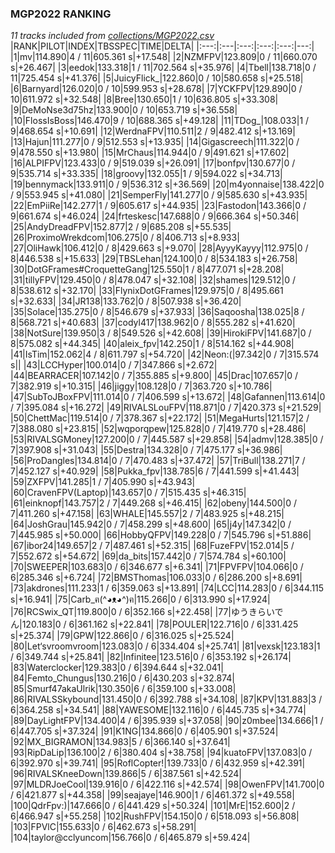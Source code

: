 ### MGP2022 RANKING
*11 tracks included from [collections/MGP2022.csv](/collections/MGP2022.csv)*
|RANK|PILOT|INDEX|TBSSPEC|TIME|DELTA|
|:---:|:---|:---:|:---:|:---:|---:|
|1|mv|114.890|4 / 11|605.361 s|+17.548|
|2|NZMFPV|123.809|0 / 11|660.070 s|+26.467|
|3|eedok|133.318|1 / 11|702.564 s|+35.976|
|4|Tbell|138.718|0 / 11|725.454 s|+41.376|
|5|JuicyFlick_|122.860|0 / 10|580.658 s|+25.518|
|6|Barnyard|126.020|0 / 10|599.953 s|+28.678|
|7|YCKFPV|129.890|0 / 10|611.972 s|+32.548|
|8|Bree|130.650|1 / 10|636.805 s|+33.308|
|9|DeMoNse3d75hz|133.900|0 / 10|653.719 s|+36.558|
|10|FlossIsBoss|146.470|9 / 10|688.365 s|+49.128|
|11|TDog_|108.033|1 / 9|468.654 s|+10.691|
|12|WerdnaFPV|110.511|2 / 9|482.412 s|+13.169|
|13|Hajun|111.277|0 / 9|512.553 s|+13.935|
|14|Gigascreech|111.322|0 / 9|478.550 s|+13.980|
|15|MrChaus|114.944|0 / 9|491.621 s|+17.602|
|16|ALPIFPV|123.433|0 / 9|519.039 s|+26.091|
|17|bonfpv|130.677|0 / 9|535.714 s|+33.335|
|18|groovy|132.055|1 / 9|594.022 s|+34.713|
|19|bennymack|133.911|0 / 9|536.312 s|+36.569|
|20|m4yonnaise|138.422|0 / 9|553.945 s|+41.080|
|21|SemperFly|141.277|0 / 9|585.630 s|+43.935|
|22|EmPiiRe|142.277|1 / 9|605.617 s|+44.935|
|23|Fastodon|143.366|0 / 9|661.674 s|+46.024|
|24|frteskesc|147.688|0 / 9|666.364 s|+50.346|
|25|AndyDreadFPV|152.877|2 / 9|685.208 s|+55.535|
|26|ProximoWrekdcom|106.275|0 / 8|406.713 s|+8.933|
|27|OliHawk|106.412|0 / 8|429.663 s|+9.070|
|28|AyyyKayyy|112.975|0 / 8|446.538 s|+15.633|
|29|TBSLehan|124.100|0 / 8|534.183 s|+26.758|
|30|DotGFrames#CroquetteGang|125.550|1 / 8|477.071 s|+28.208|
|31|tillyFPV|129.450|0 / 8|478.047 s|+32.108|
|32|shames|129.512|0 / 8|538.612 s|+32.170|
|33|FlynixDotGFrames|129.975|0 / 8|495.661 s|+32.633|
|34|JR138|133.762|0 / 8|507.938 s|+36.420|
|35|Solace|135.275|0 / 8|546.679 s|+37.933|
|36|Saqoosha|138.025|8 / 8|568.721 s|+40.683|
|37|codyl417|138.962|0 / 8|555.282 s|+41.620|
|38|NotSure|139.950|3 / 8|549.526 s|+42.608|
|39|HirokiFPV|141.687|0 / 8|575.082 s|+44.345|
|40|aleix_fpv|142.250|1 / 8|514.162 s|+44.908|
|41|IsTim|152.062|4 / 8|611.797 s|+54.720|
|42|Neon:(|97.342|0 / 7|315.574 s||
|43|LCCHyper|100.014|0 / 7|347.866 s|+2.672|
|44|BEARRACER|107.142|0 / 7|355.885 s|+9.800|
|45|Drac|107.657|0 / 7|382.919 s|+10.315|
|46|jiggy|108.128|0 / 7|363.720 s|+10.786|
|47|SubToJBoxFPV|111.014|0 / 7|406.599 s|+13.672|
|48|Gafannen|113.614|0 / 7|395.084 s|+16.272|
|49|RIVALSLouFPV|118.871|0 / 7|420.373 s|+21.529|
|50|ChettMac|119.514|0 / 7|378.367 s|+22.172|
|51|MegaHurts|121.157|2 / 7|388.080 s|+23.815|
|52|wqporqpew|125.828|0 / 7|419.770 s|+28.486|
|53|RIVALSGMoney|127.200|0 / 7|445.587 s|+29.858|
|54|admv|128.385|0 / 7|397.908 s|+31.043|
|55|Destra|134.328|0 / 7|475.177 s|+36.986|
|56|ProDangles|134.814|0 / 7|470.483 s|+37.472|
|57|TriBull|138.271|7 / 7|452.127 s|+40.929|
|58|Pukka_fpv|138.785|6 / 7|441.599 s|+41.443|
|59|ZXFPV|141.285|1 / 7|405.990 s|+43.943|
|60|CravenFPV(Laptop)|143.657|0 / 7|515.435 s|+46.315|
|61|einknopf|143.757|2 / 7|449.268 s|+46.415|
|62|obeny|144.500|0 / 7|411.260 s|+47.158|
|63|WHALE|145.557|2 / 7|483.925 s|+48.215|
|64|JoshGrau|145.942|0 / 7|458.299 s|+48.600|
|65|j4y|147.342|0 / 7|445.985 s|+50.000|
|66|HobbyQFPV|149.228|0 / 7|545.796 s|+51.886|
|67|ibor24|149.657|2 / 7|487.461 s|+52.315|
|68|FuzeFPV|152.014|5 / 7|552.672 s|+54.672|
|69|da_bits|157.442|0 / 7|574.784 s|+60.100|
|70|SWEEPER|103.683|0 / 6|346.677 s|+6.341|
|71|FPVFPV|104.066|0 / 6|285.346 s|+6.724|
|72|BMSThomas|106.033|0 / 6|286.200 s|+8.691|
|73|akdrones|111.233|1 / 6|359.063 s|+13.891|
|74|LCC|114.283|0 / 6|344.115 s|+16.941|
|75|Carb_ฅ(^◕ᴥ◕^)ฅ|115.266|0 / 6|313.990 s|+17.924|
|76|RCSwix_QT|119.800|0 / 6|352.166 s|+22.458|
|77|ゆうきらいでん|120.183|0 / 6|361.162 s|+22.841|
|78|POULER|122.716|0 / 6|331.425 s|+25.374|
|79|GPW|122.866|0 / 6|316.025 s|+25.524|
|80|Let‘svroomvroom|123.083|0 / 6|334.404 s|+25.741|
|81|vexsk|123.183|1 / 6|349.744 s|+25.841|
|82|Infinitee|123.516|0 / 6|353.192 s|+26.174|
|83|Waterclocker|129.383|0 / 6|394.644 s|+32.041|
|84|Femto_Chungus|130.216|0 / 6|430.203 s|+32.874|
|85|Smurf47akaUlrik|130.350|6 / 6|359.100 s|+33.008|
|86|RIVALSSkybound|131.450|0 / 6|392.788 s|+34.108|
|87|KPV|131.883|3 / 6|364.258 s|+34.541|
|88|YAWESOME|132.116|0 / 6|445.735 s|+34.774|
|89|DayLightFPV|134.400|4 / 6|395.939 s|+37.058|
|90|z0mbee|134.666|1 / 6|447.705 s|+37.324|
|91|K1NG|134.866|0 / 6|405.901 s|+37.524|
|92|MX_BIGRAMON|134.983|5 / 6|366.140 s|+37.641|
|93|RipDaLip|136.100|2 / 6|380.404 s|+38.758|
|94|kuatoFPV|137.083|0 / 6|392.970 s|+39.741|
|95|RoflCopter!|139.733|0 / 6|432.959 s|+42.391|
|96|RIVALSKneeDown|139.866|5 / 6|387.561 s|+42.524|
|97|MLDRJoeCool|139.916|0 / 6|422.116 s|+42.574|
|98|OwenFPV|141.700|0 / 6|421.877 s|+44.358|
|99|seajaye|146.900|1 / 6|461.372 s|+49.558|
|100|QdrFpv:)|147.666|0 / 6|441.429 s|+50.324|
|101|MrE|152.600|2 / 6|466.947 s|+55.258|
|102|RushFPV|154.150|0 / 6|518.093 s|+56.808|
|103|FPVlC|155.633|0 / 6|462.673 s|+58.291|
|104|taylor@cclyuncom|156.766|0 / 6|465.879 s|+59.424|
